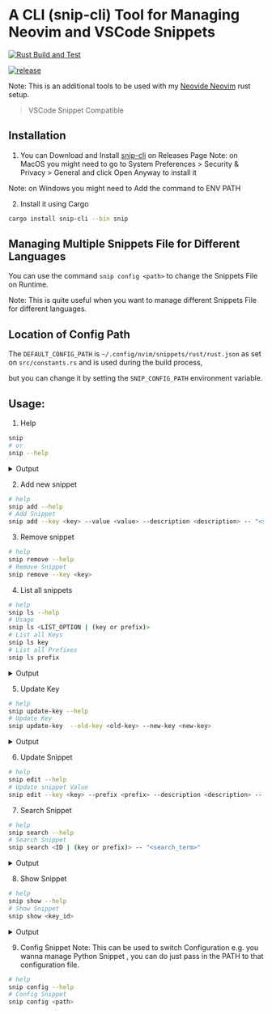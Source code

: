 # A CLI (snip-cli) Tool for Managing Neovim and VSCode Snippets

[![Rust Build and Test](https://github.com/codeitlikemiley/snip-cli/actions/workflows/test.yml/badge.svg)](https://github.com/codeitlikemiley/snip-cli/actions/workflows/test.yml)

[![release](https://github.com/codeitlikemiley/snip-cli/actions/workflows/release.yml/badge.svg)](https://github.com/codeitlikemiley/snip-cli/actions/workflows/release.yml)

Note: This is an additional tools to be used with my [Neovide Neovim](https://github.com/codeitlikemiley/nvim) rust setup.

> VSCode Snippet Compatible

## Installation

1. You can Download and Install [snip-cli](https://github.com/codeitlikemiley/snip-cli/releases) on Releases Page
Note: on MacOS you might need to go to System Preferences > Security & Privacy > General and click Open Anyway to install it

Note: on Windows you might need to Add the command to ENV PATH

2. Install it using Cargo

```sh
cargo install snip-cli --bin snip
```

## Managing Multiple Snippets File for Different Languages

You can use the command `snip config <path>` to change the Snippets File on Runtime.

Note: This is quite useful when you want to manage different Snippets File for different languages.

## Location of  Config Path

The `DEFAULT_CONFIG_PATH` is `~/.config/nvim/snippets/rust/rust.json` as set on `src/constants.rs`  and is used during the build process,

but you can change it by setting the `SNIP_CONFIG_PATH` environment variable.

## Usage:
1. Help

```sh
snip
# or
snip --help
```

<details>
<summary>Output</summary>

```sh
snip
/Users/uriah/.config/nvim/snippets/rust/rust.json
A CLI tool for managing Neovim LuaSnip Rust snippets

Usage: snip <COMMAND>

Commands:
  add         Adds entry to Snippet Collection file
  rm          Removes entry from Snippet Collection file
  edit        Edits entry in Snippet Collection file
  ls          Lists all entries in Snippet Collection file
  show        Gets entry from Snippet Collection file
  search      Searches for entries in Snippet Collection file
  config      Configures the Snippet Collection file
  update-key
  help        Print this message or the help of the given subcommand(s)

Options:
  -h, --help     Print help
  -V, --version  Print version
```
</details>

2.  Add new snippet
```sh
# help
snip add --help
# Add Snippet
snip add --key <key> --value <value> --description <description> -- "<snippet>"
```

3. Remove snippet

```sh
# help
snip remove --help
# Remove Snippet
snip remove --key <key>
```

4. List all snippets

```sh
# help
snip ls --help
# Usage
snip ls <LIST_OPTION | (key or prefix)>
# List all Keys
snip ls key
# List all Prefixes
snip ls prefix
```

<details>
<summary>Output</summary>

```sh
snip ls key
/Users/uriah/.config/nvim/snippets/rust/rust.json
[src/main.rs:468] list_option = Key
impl_iterator
serialize_to_json_string
impl_add_trait
impl_vec_iterator
unwrap_or_else
impl_deref
impl_debug_single_field
deserialize_json_string
impl_display_single_field
import_serde_traits
impl_clone_single_field
```
</details>

5.  Update Key

```sh
# help
snip update-key --help
# Update Key
snip update-key  --old-key <old-key> --new-key <new-key>
```

<details>
<summary>Output</summary>

```sh
snip update-key --old-key "Fuzz match String" --new-key "fuzzy-match-string"
/Users/uriah/.config/nvim/snippets/rust/rust.json
[src/main.rs:499] &old_key = "Fuzz match String"
[src/main.rs:499] &new_key = "fuzzy-match-string"
```

</details>

6. Update Snippet

```sh
# help
snip edit --help
# Update snippet Value
snip edit --key <key> --prefix <prefix> --description <description> -- "<snippet>"
```

7. Search Snippet

```sh
# help
snip search --help
# Search Snippet
snip search <ID | (key or prefix)> -- "<search_term>"
```

<details>
<summary>Output</summary>

```sh
snip search key -- impl
/Users/uriah/.config/nvim/snippets/rust/rust.json
[src/main.rs:490] id = Some(
    Key,
)
[src/main.rs:490] &name = "impl"
impl_deref

impl_clone_single_field

impl_iter_range

impl_partialeq_single_field
```
</details>


8. Show Snippet

```sh
# help
snip show --help
# Show Snippet
snip show <key_id>
```

<details>
<summary>Output</summary>

```sh
snip show impl_deref
/Users/uriah/.config/nvim/snippets/rust/rust.json
[src/main.rs:484] &key = "impl_deref"
+-------------+-------------------------------------------------------------+
| Key         | impl_deref                                                  |
+-------------+-------------------------------------------------------------+
| Prefix      | impl_deref                                                  |
+-------------+-------------------------------------------------------------+
| Description | Impl Deref and DerefMut traits for a custom type            |
+-------------+-------------------------------------------------------------+
| Body        | use std::ops::{Deref, DerefMut};                            |
|             |                                                             |
|             | impl<${1:T}> Deref for ${2:YourConcreteStruct}<${1:T}> {    |
|             |     type Target = ${1:T};                                   |
|             |     fn deref(&self) -> &Self::Target {                      |
|             |         &self.${3:your_field}                               |
|             |     }                                                       |
|             | }                                                           |
|             |                                                             |
|             | impl<${1:T}> DerefMut for ${2:YourConcreteStruct}<${1:T}> { |
|             |     fn deref_mut(&mut self) -> &mut Self::Target {          |
|             |         &mut self.${3:your_field}                           |
|             |     }                                                       |
|             | }                                                           |
+-------------+-------------------------------------------------------------+
````
</details>

9. Config Snippet
Note: This can be used to switch Configuration e.g. you wanna manage Python Snippet , you can do just pass in the PATH to that configuration file.

```sh
# help
snip config --help
# Config Snippet
snip config <path>
```

